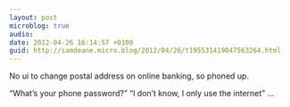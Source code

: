 ```yaml
---
layout: post
microblog: true
audio: 
date: 2012-04-26 16:14:57 +0100
guid: http://samdeane.micro.blog/2012/04/26/t195531419047563264.html
---
```

No ui to change postal address on online banking, so phoned up. 

“What’s your phone password?”
“I don’t know, I only use the internet”
…
